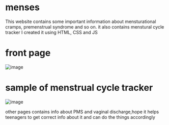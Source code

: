 # menses

This website contains some important information about mensturational cramps, premenstrual syndrome and so on.
it also contains menstural cycle tracker
I created it using HTML, CSS and JS

# front page

![image](https://user-images.githubusercontent.com/63540418/236637842-9b5a332e-09a0-48df-a8bb-4f7643585a9e.png)


# sample of menstrual cycle tracker

![image](https://user-images.githubusercontent.com/63540418/236637900-aaff6002-92a6-45fc-88f1-a8944e485110.png)

other pages contains info about PMS and vaginal discharge,hope it helps teenagers to get correct info about it and can do the things accordingly

